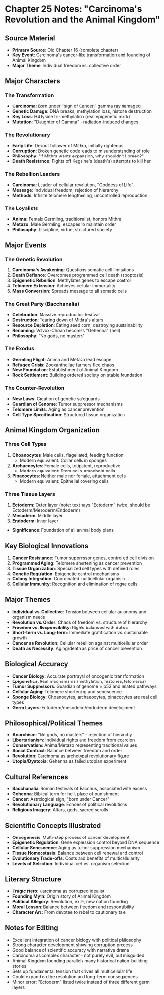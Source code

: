 # Chapter 25 Notes: "Carcinoma's Revolution and the Animal Kingdom"

## Source Material
- **Primary Source**: Old Chapter 16 (complete chapter)
- **Key Event**: Carcinoma's cancer-like transformation and founding of Animal Kingdom
- **Major Theme**: Individual freedom vs. collective order

## Major Characters

### The Transformation
- **Carcinoma**: Born under "sign of Cancer," gamma ray damaged
- **Genetic Damage**: DNA breaks, methylation loss, histone destruction
- **Key Loss**: H4 lysine tri-methylation (real epigenetic mark)
- **Mutation**: "Daughter of Gamma" - radiation-induced changes

### The Revolutionary
- **Early Life**: Devout follower of Mithra, initially righteous
- **Corruption**: Broken genetic code leads to misunderstanding of role
- **Philosophy**: "If Mithra wants expansion, why shouldn't I breed?"
- **Death Resistance**: Fights off Kegaine's (death's) attempts to kill her

### The Rebellion Leaders  
- **Carcinoma**: Leader of cellular revolution, "Goddess of Life"
- **Message**: Individual freedom, rejection of hierarchy
- **Methods**: Infinite telomere lengthening, uncontrolled reproduction

### The Loyalists
- **Anima**: Female Germling, traditionalist, honors Mithra
- **Metazo**: Male Germling, escapes to maintain order
- **Philosophy**: Discipline, virtue, structured society

## Major Events

### The Genetic Revolution
1. **Carcinoma's Awakening**: Questions somatic cell limitations
2. **Death Defiance**: Overcomes programmed cell death (apoptosis)
3. **Epigenetic Rebellion**: Methylates genes to escape control
4. **Telomere Extension**: Achieves cellular immortality
5. **Mass Conversion**: Spreads message to all somatic cells

### The Great Party (Bacchanalia)
- **Celebration**: Massive reproduction festival
- **Destruction**: Tearing down of Mithra's altars
- **Resource Depletion**: Eating seed corn, destroying sustainability
- **Renaming**: Volvox-Choan becomes "Gehenna" (hell)
- **Philosophy**: "No gods, no masters"

### The Exodus
- **Germling Flight**: Anima and Metazo lead escape
- **Refugee Crisis**: Zooxanthellae farmers flee chaos
- **New Foundation**: Establishment of Animal Kingdom
- **Rock Settlement**: Building ordered society on stable foundation

### The Counter-Revolution
- **New Laws**: Creation of genetic safeguards
- **Guardian of Genome**: Tumor suppressor mechanisms
- **Telomere Limits**: Aging as cancer prevention
- **Cell Type Specification**: Structured tissue organization

## Animal Kingdom Organization

### Three Cell Types
1. **Choanocytes**: Male cells, flagellated, feeding function
   - Modern equivalent: Collar cells in sponges
2. **Archaeocytes**: Female cells, totipotent, reproductive
   - Modern equivalent: Stem cells, amoeboid cells
3. **Pinacocytes**: Neither male nor female, attachment cells
   - Modern equivalent: Epithelial covering cells

### Three Tissue Layers  
1. **Ectoderm**: Outer layer (note: text says "Ectoderm" twice, should be Ectoderm/Mesoderm/Endoderm)
2. **Mesoderm**: Middle layer
3. **Endoderm**: Inner layer
- **Significance**: Foundation of all animal body plans

## Key Biological Innovations
1. **Cancer Resistance**: Tumor suppressor genes, controlled cell division
2. **Programmed Aging**: Telomere shortening as cancer prevention
3. **Tissue Organization**: Specialized cell types with defined roles
4. **Genetic Regulation**: Epigenetic control mechanisms
5. **Colony Integration**: Coordinated multicellular organism
6. **Cellular Immunity**: Recognition and elimination of rogue cells

## Major Themes
- **Individual vs. Collective**: Tension between cellular autonomy and organism needs
- **Revolution vs. Order**: Chaos of freedom vs. structure of hierarchy
- **Freedom vs. Responsibility**: Rights balanced with duties
- **Short-term vs. Long-term**: Immediate gratification vs. sustainable growth
- **Cancer as Revolution**: Cellular rebellion against multicellular order
- **Death as Necessity**: Aging/death as price of cancer prevention

## Biological Accuracy
- **Cancer Biology**: Accurate portrayal of oncogenic transformation
- **Epigenetics**: Real mechanisms (methylation, histones, telomeres)
- **Tumor Suppressors**: Guardian of genome = p53 and related pathways
- **Cellular Aging**: Telomere shortening and senescence
- **Sponge Biology**: Choanocytes, archaeocytes, pinacocytes are real cell types
- **Germ Layers**: Ectoderm/mesoderm/endoderm development

## Philosophical/Political Themes
- **Anarchism**: "No gods, no masters" - rejection of hierarchy
- **Libertarianism**: Individual rights and freedom from coercion
- **Conservatism**: Anima/Metazo representing traditional values
- **Social Contract**: Balance between freedom and order
- **Revolution**: Carcinoma as archetypal revolutionary figure
- **Utopia/Dystopia**: Gehenna as failed utopian experiment

## Cultural References
- **Bacchanalia**: Roman festivals of Bacchus, associated with excess
- **Gehenna**: Biblical term for hell, place of punishment
- **Cancer**: Astrological sign, "born under Cancer"
- **Revolutionary Language**: Echoes of political revolutions
- **Religious Imagery**: Altars, gods, sacred scrolls

## Scientific Concepts Illustrated
- **Oncogenesis**: Multi-step process of cancer development
- **Epigenetic Regulation**: Gene expression control beyond DNA sequence
- **Cellular Senescence**: Aging as tumor suppression mechanism
- **Tissue Homeostasis**: Balance between cell renewal and control
- **Evolutionary Trade-offs**: Costs and benefits of multicellularity
- **Levels of Selection**: Individual cell vs. organism selection

## Literary Structure
- **Tragic Hero**: Carcinoma as corrupted idealist
- **Founding Myth**: Origin story of Animal Kingdom
- **Political Allegory**: Revolution, exile, new nation founding
- **Moral Lesson**: Balance between freedom and responsibility
- **Character Arc**: From devotee to rebel to cautionary tale

## Notes for Editing
- Excellent integration of cancer biology with political philosophy
- Strong character development showing corruption process
- Good balance of scientific accuracy with narrative drama
- Carcinoma as complex character - not purely evil, but misguided
- Animal Kingdom founding parallels many historical nation-building stories
- Sets up fundamental tension that drives all multicellular life
- Could expand on the resolution and long-term consequences
- Minor error: "Ectoderm" listed twice instead of three different germ layers